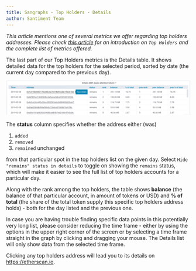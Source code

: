```yaml
---
title: Sangraphs - Top Holders - Details
author: Santiment Team
---
```

*This article mentions one of several metrics we offer regarding top
holders addresses. Please check* [*this
article*](/sangraphs/metrics/top-holders)
*for an introduction on `Top Holders` and the complete list of metrics
offered.*

The last part of our Top Holders metrics is the Details table. It shows
detailed data for the top holders for the selected period, sorted by
date (the current day compared to the previous day).

![](33_top_holders_details.png)

The **status** column specifies whether the address either (was)

1.  `added`
2.  `removed`
3.  `remained` unchanged

from that particular spot in the top holders list on the given day.
Select `Hide "remains" status in details` to toggle on showing the
`remains` status, which will make it easier to see the full list of top
holders accounts for a particular day.

Along with the rank among the top holders, the table shows **balance**
(the balance of that particular account, in amount of tokens or USD) and
**% of total** (the share of the total token supply this specific top
holders address holds) - both for the day listed and the previous one.

In case you are having trouble finding specific data points in this
potentially very long list, please consider reducing the time frame -
either by using the options in the upper right corner of the screen or
by selecting a time frame straight in the graph by clicking and dragging
your mouse. The Details list will only show data from the selected time
frame.

Clicking any top holders address will lead you to its details on
<https://etherscan.io>.
